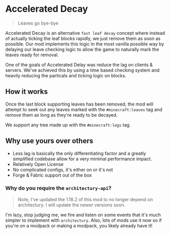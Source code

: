 # Accelerated Decay

> Leaves go bye-bye

Accelerated Decay is an alternative `fast leaf decay` concept where instead of actually ticking the leaf blocks rapidly, we just remove them as soon as possible. Our mod implements this logic in the most vanilla possible way by delaying our leave checking logic to allow the game to naturally mark the leaves ready for removal. 

One of the goals of Accelerated Delay was reduce the lag on clients & servers. We've achieved this by using a time based checking system and heavily reducing the particals and ticking logic on blocks.

## How it works

Once the last block supporting leaves has been removed, the mod will attempt to seek out any leaves marked with the `#minecraft:leaves` tag and remove them as long as they're ready to be decayed.

We support any tree made up with the `#minecraft:logs` tag.

## Why use yours over others

- Less lag is basically the only differentiating factor and a greatly simplified codebase allow for a very minimal performance impact.
- Relatively Open License
- No complicated configs, it's either on or it's not
- Forge & Fabric support out of the box

### Why do you require the `architectury-api`?

> Note, I've updated the 1.18.2 of this mod to no longer depend on architectury. I will update the newer versions soon. 

I'm lazy, stop judging me, we fire and listen on some events that it's much simpler to implement with `architectury`. Also, lots of mods use it now so if you're on a modpack or making a modpack, you likely already have it!
